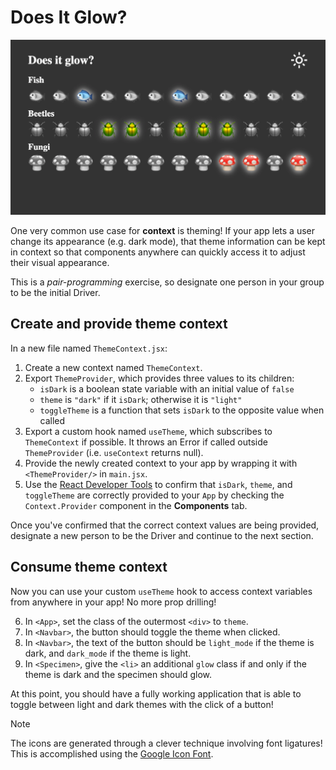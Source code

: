 # Does It Glow?

![A page of mostly grayscale emojis, but some of them are colorful and glowing.](example.png)

One very common use case for **context** is theming! If your app lets a user change its
appearance (e.g. dark mode), that theme information can be kept in context so that
components anywhere can quickly access it to adjust their visual appearance.

This is a _pair-programming_ exercise, so designate one person in your group to be the
initial Driver.

## Create and provide theme context

In a new file named `ThemeContext.jsx`:

1. Create a new context named `ThemeContext`.
2. Export `ThemeProvider`, which provides three values to its children:
   - `isDark` is a boolean state variable with an initial value of `false`
   - `theme` is `"dark"` if it `isDark`; otherwise it is `"light"`
   - `toggleTheme` is a function that sets `isDark` to the opposite value when called
3. Export a custom hook named `useTheme`, which subscribes to `ThemeContext` if possible.
   It throws an Error if called outside `ThemeProvider` (i.e. `useContext` returns null).
4. Provide the newly created context to your app by wrapping it with `<ThemeProvider/>` in
   `main.jsx`.
5. Use the [React Developer Tools](https://react.dev/learn/react-developer-tools) to
   confirm that `isDark`, `theme`, and `toggleTheme` are correctly provided to your `App`
   by checking the `Context.Provider` component in the **Components** tab.

Once you've confirmed that the correct context values are being provided,
designate a new person to be the Driver and continue to the next section.

## Consume theme context

Now you can use your custom `useTheme` hook to access context variables from anywhere in
your app! No more prop drilling!

6. In `<App>`, set the class of the outermost `<div>` to `theme`.
7. In `<Navbar>`, the button should toggle the theme when clicked.
8. In `<Navbar>`, the text of the button should be `light_mode` if the theme is dark, and
   `dark_mode` if the theme is light.
9. In `<Specimen>`, give the `<li>` an additional `glow` class if and only if the theme is
   dark and the specimen should glow.

At this point, you should have a fully working application that is able to toggle between
light and dark themes with the click of a button!

> [!NOTE]
>
> The icons are generated through a clever technique involving font ligatures!
> This is accomplished using the [Google Icon Font](https://fonts.google.com/icons).
